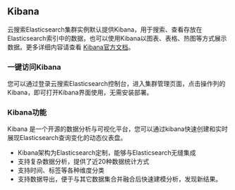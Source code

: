 ## Kibana
云搜索Elasticsearch集群实例默认提供Kibana，用于搜索、查看存放在Elasticsearch索引中的数据，也可以使用Kibana以图表、表格、热图等方式展示数据。更多详细内容请查看
[Kibana官方文档](https://www.elastic.co/guide/en/kibana/current/index.html)。

### 一键访问Kibana
您可以通过登录云搜索Elasticsearch控制台，进入集群管理页面，点击操作列的Kibana，即可打开Kibana界面使用，无需安装部署。
### Kibana功能
Kibana 是一个开源的数据分析与可视化平台，您可以通过kibana快速创建和实时展现Elasticsearch查询变化的动态仪表盘。</br>
- Kibana架构为Elasticsearch定制，能够与Elasticsearch无缝集成
- 支持复杂数据分析，提供了近20种数据统计方式
- 支持时间、标签等各种维度分类
- 支持数据导出，便于与其它数据集合并融合后快速建模分析，发现新结果。

